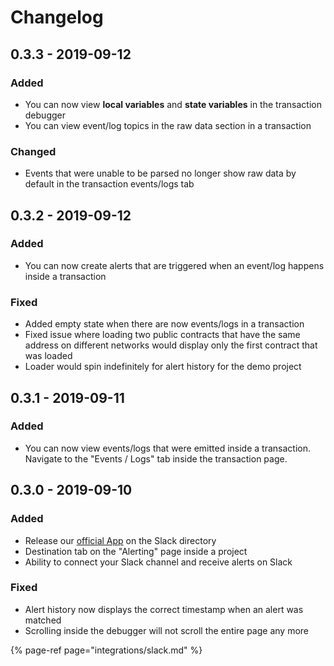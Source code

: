 # Changelog

## 0.3.3 - 2019-09-12

### Added

* You can now view **local variables** and **state variables** in the transaction debugger
* You can view event/log topics in the raw data section in a transaction

### Changed

* Events that were unable to be parsed no longer show raw data by default in the transaction events/logs tab

## 0.3.2 - 2019-09-12

### Added

* You can now create alerts that are triggered when an event/log happens inside a transaction

### Fixed

* Added empty state when there are now events/logs in a transaction
* Fixed issue where loading two public contracts that have the same address on different networks would display only the first contract that was loaded
* Loader would spin indefinitely for alert history for the demo project

## 0.3.1 - 2019-09-11

### Added

* You can now view events/logs that were emitted inside a transaction. Navigate to the "Events / Logs" tab inside the transaction page.

## 0.3.0 - 2019-09-10

### Added

* Release our [official App](https://tenderlydev.slack.com/apps/AMP2VCNCX-tenderly) on the Slack directory
* Destination tab on the "Alerting" page inside a project
* Ability to connect your Slack channel and receive alerts on Slack

### Fixed

* Alert history now displays the correct timestamp when an alert was matched
* Scrolling inside the debugger will not scroll the entire page any more

{% page-ref page="integrations/slack.md" %}

## 



